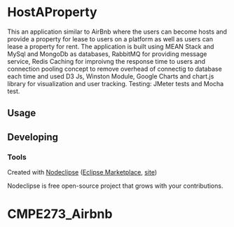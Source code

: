 

# HostAProperty 
This an application similar to AirBnb where the users can become hosts and provide a property for lease to users on a platform as well as users can lease a property for rent.
The application is built using MEAN Stack and MySql and MongoDb as databases, RabbitMQ for providing message service, Redis Caching for improivng the response time to users and connection pooling concept to remove overhead of connectig to database each time
and used D3 Js, Winston Module, Google Charts and chart.js library  for visualization and user tracking.
Testing: JMeter tests  and Mocha test.      


## Usage



## Developing



### Tools

Created with [Nodeclipse](https://github.com/Nodeclipse/nodeclipse-1)
 ([Eclipse Marketplace](http://marketplace.eclipse.org/content/nodeclipse), [site](http://www.nodeclipse.org))   

Nodeclipse is free open-source project that grows with your contributions.
# CMPE273_Airbnb
